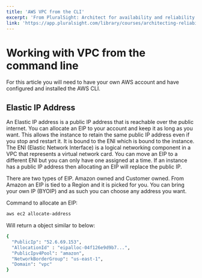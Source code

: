```yaml
---
title: 'AWS VPC from the CLI'
excerpt: 'From PluralSight: Architect for availability and reliability'
link: 'https://app.pluralsight.com/library/courses/architecting-reliability-aws/table-of-contents'
---
```


# Working with VPC from the command line

For this article you will need to have your own AWS account and have configured and installed the AWS CLI.

## Elastic IP Address

An Elastic IP address is a public IP address that is reachable over the public internet. You can allocate an EIP to your account and keep it as long as you want. This allows the instance to retain the same public IP address even if you stop and restart it. It is bound to the ENI which is bound to the instance. The ENI (Elastic Network Interface) is a logical networking component in a VPC that represents a virtual network card. You can move an EIP to a different ENI but you can only have one assigned at a time. If an instance has a public IP address then allocating an EIP will replace the public IP.

There are two types of EIP. Amazon owned and Customer owned. From Amazon an EIP is tied to a Region and it is picked for you. You can bring your own IP (BYOIP) and as such you can choose any address you want.

Command to allocate an EIP:

```bash
aws ec2 allocate-address
```

Will return a object similar to below:

```bash
{
  "PublicIp": "52.6.69.153",
  "AllocationId" : "eipalloc-04f126e9d9b7...",
  "PublicIpv4Pool": "amazon",
  "NetworkBorderGroup": "us-east-1",
  "Domain": "vpc"
}
```
